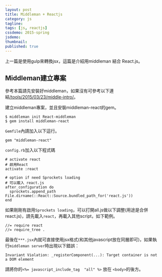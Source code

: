 ```yaml
---
layout: post
title: Middleman + Reactjs 
category: js
tagline: 
tags: [js, reactjs]
cssdemo: 2015-spring
jsdemo: 
thumbnail: 
published: true
---
```


上一篇是使用gulp來轉換jsx，這篇是介紹用middleman 結合 React.js。


<!-- more -->

## Middleman建立專案

參考本篇請先安裝好middleman，如果沒有可參考以下連結[/tools/2015/03/23/middle-intro/](/tools/2015/03/23/middle-intro/)。

建立middleman專案，並且安裝middleman-react的gem。

	$ middleman init React-middleman
	$ gem install middleman-react

`Gemfile`內請加入以下這行。 

	gem "middleman-react"


`config.rb`加入以下程式碼

	# activate react
	# 啟用React 
	activate :react

	# option if need Sprockets loading
	# 可以載入 react.js 
	after_configuration do
	  sprockets.append_path File.dirname(::React::Source.bundled_path_for('react.js'))
	end


如果剛剛有啟用`Sprockets loading`，可以打開all.js做以下調整(用途是合併react.js)，請先載入`react`，再載入其他script，如下範例。

	//= require react
	//= require_tree .


最後在`***.jsx`內就可直接使用jsx格式(和其他javascript放在同層即可)，如果執行`middleman server`時出現以下錯誤：

	Invariant Violation: _registerComponent(...): Target container is not a DOM element

請將你的`<%= javascript_include_tag  "all" %>` 放在 `<body>`的後方。